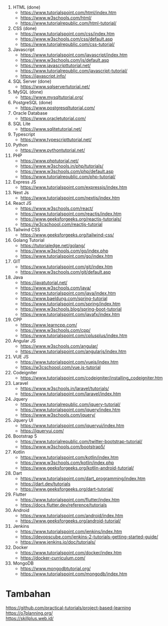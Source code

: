 1. HTML (done)
   - https://www.tutorialspoint.com/html/index.htm
   - https://www.w3schools.com/html/
   - https://www.tutorialrepublic.com/html-tutorial/
2. CSS (done)
   - https://www.tutorialspoint.com/css/index.htm
   - https://www.w3schools.com/css/default.asp
   - https://www.tutorialrepublic.com/css-tutorial/
3. Javascript
   - https://www.tutorialspoint.com/javascript/index.htm
   - https://www.w3schools.com/js/default.asp
   - https://www.javascripttutorial.net/
   - https://www.tutorialrepublic.com/javascript-tutorial/
   - https://javascript.info/
4. SQL Server (done)
   - https://www.sqlservertutorial.net/
5. MySQL (done)
   - https://www.mysqltutorial.org/
6. PostgreSQL (done)
   - https://www.postgresqltutorial.com/
7. Oracle Database
   - https://www.oracletutorial.com/
8. SQL Lite
   - https://www.sqlitetutorial.net/
9. Typescript
   - https://www.typescripttutorial.net/
10. Python
    - https://www.pythontutorial.net/
11. PHP
    - https://www.phptutorial.net/
    - https://www.w3schools.in/php/tutorials/
    - https://www.w3schools.com/php/default.asp
    - https://www.tutorialrepublic.com/php-tutorial/
12. Express JS
    - https://www.tutorialspoint.com/expressjs/index.htm
13. Next Js
    - https://www.tutorialspoint.com/nextjs/index.htm
14. React JS
    - https://www.w3schools.com/react/
    - https://www.tutorialspoint.com/reactjs/index.htm
    - https://www.geeksforgeeks.org/reactjs-tutorials/
    - https://w3cschoool.com/reactjs-tutorial
15. Tailwind CSS
    - https://www.geeksforgeeks.org/tailwind-css/
16. Golang Tutorial
    - https://tutorialedge.net/golang/
    - https://www.w3schools.com/go/index.php
    - https://www.tutorialspoint.com/go/index.htm
17. GIT
    - https://www.tutorialspoint.com/git/index.htm
    - https://www.w3schools.com/git/default.asp
18. Java 
    - https://javatutorial.net/
    - https://www.w3schools.com/java/
    - https://www.tutorialspoint.com/java/index.htm
    - https://www.baeldung.com/spring-tutorial
    - https://www.tutorialspoint.com/spring/index.htm
    - https://www.w3schools.blog/spring-boot-tutorial
    - https://www.tutorialspoint.com/javafx/index.htm
19. CPP
    - https://www.learncpp.com/
    - https://www.w3schools.com/cpp/
    - https://www.tutorialspoint.com/cplusplus/index.htm
20. Angular JS
    - https://www.w3schools.com/angular/
    - https://www.tutorialspoint.com/angularjs/index.htm
21. VUE JS
    - https://www.tutorialspoint.com/vuejs/index.htm
    - https://w3cschoool.com/vue.js-tutorial
22. Codeigniter 
    - https://www.tutorialspoint.com/codeigniter/installing_codeigniter.htm
23. Laravel
    - https://www.w3schools.in/laravel/tutorials/
    - https://www.tutorialspoint.com/laravel/index.htm
24. Jquery
    - https://www.tutorialrepublic.com/jquery-tutorial/
    - https://www.tutorialspoint.com/jquery/index.htm
    - https://www.w3schools.com/jquery/
25. Jquery UI
    - https://www.tutorialspoint.com/jqueryui/index.htm
    - https://jqueryui.com/
26. Bootstrap 5
    - https://www.tutorialrepublic.com/twitter-bootstrap-tutorial/
    - https://www.w3schools.com/bootstrap5/
27. Kotlin
    - https://www.tutorialspoint.com/kotlin/index.htm
    - https://www.w3schools.com/kotlin/index.php
    - https://www.geeksforgeeks.org/kotlin-android-tutorial/
28. Dart
    - https://www.tutorialspoint.com/dart_programming/index.htm
    - https://dart.dev/tutorials
    - https://www.geeksforgeeks.org/dart-tutorial/
29. Flutter
    - https://www.tutorialspoint.com/flutter/index.htm
    - https://docs.flutter.dev/reference/tutorials
30. Android
    - https://www.tutorialspoint.com/android/index.htm
    - https://www.geeksforgeeks.org/android-tutorial/
31. Jenkins
    - https://www.tutorialspoint.com/jenkins/index.htm
    - https://devopscube.com/jenkins-2-tutorials-getting-started-guide/
    - https://www.jenkins.io/doc/tutorials/
32. Docker
    - https://www.tutorialspoint.com/docker/index.htm
    - https://docker-curriculum.com/
33. MongoDB
    - https://www.mongodbtutorial.org/
    - https://www.tutorialspoint.com/mongodb/index.htm

# Tambahan <br>
https://github.com/practical-tutorials/project-based-learning <br>
https://o7planning.org/ <br>
https://skillplus.web.id/
